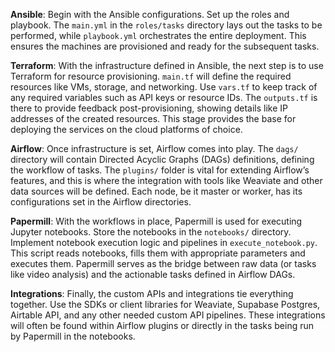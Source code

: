 **Ansible**: Begin with the Ansible configurations. Set up the roles and playbook. The `main.yml` in the `roles/tasks` directory lays out the tasks to be performed, while `playbook.yml` orchestrates the entire deployment. This ensures the machines are provisioned and ready for the subsequent tasks.

**Terraform**: With the infrastructure defined in Ansible, the next step is to use Terraform for resource provisioning. `main.tf` will define the required resources like VMs, storage, and networking. Use `vars.tf` to keep track of any required variables such as API keys or resource IDs. The `outputs.tf` is there to provide feedback post-provisioning, showing details like IP addresses of the created resources. This stage provides the base for deploying the services on the cloud platforms of choice.

**Airflow**: Once infrastructure is set, Airflow comes into play. The `dags/` directory will contain Directed Acyclic Graphs (DAGs) definitions, defining the workflow of tasks. The `plugins/` folder is vital for extending Airflow’s features, and this is where the integration with tools like Weaviate and other data sources will be defined. Each node, be it master or worker, has its configurations set in the Airflow directories.

**Papermill**: With the workflows in place, Papermill is used for executing Jupyter notebooks. Store the notebooks in the `notebooks/` directory. Implement notebook execution logic and pipelines in `execute_notebook.py`. This script reads notebooks, fills them with appropriate parameters and executes them. Papermill serves as the bridge between raw data (or tasks like video analysis) and the actionable tasks defined in Airflow DAGs.

**Integrations**: Finally, the custom APIs and integrations tie everything together. Use the SDKs or client libraries for Weaviate, Supabase Postgres, Airtable API, and any other needed custom API pipelines. These integrations will often be found within Airflow plugins or directly in the tasks being run by Papermill in the notebooks.
